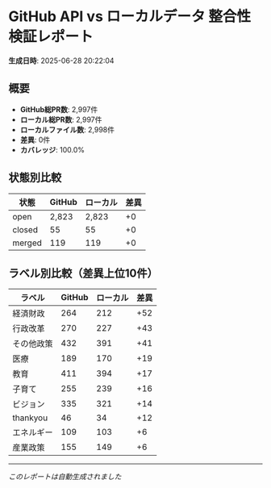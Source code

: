 # GitHub API vs ローカルデータ 整合性検証レポート

**生成日時**: 2025-06-28 20:22:04

## 概要

- **GitHub総PR数**: 2,997件
- **ローカル総PR数**: 2,997件
- **ローカルファイル数**: 2,998件
- **差異**: 0件
- **カバレッジ**: 100.0%

## 状態別比較

| 状態 | GitHub | ローカル | 差異 |
|------|--------|----------|------|
| open | 2,823 | 2,823 | +0 |
| closed | 55 | 55 | +0 |
| merged | 119 | 119 | +0 |

## ラベル別比較（差異上位10件）

| ラベル | GitHub | ローカル | 差異 |
|--------|--------|----------|------|
| 経済財政 | 264 | 212 | +52 |
| 行政改革 | 270 | 227 | +43 |
| その他政策 | 432 | 391 | +41 |
| 医療 | 189 | 170 | +19 |
| 教育 | 411 | 394 | +17 |
| 子育て | 255 | 239 | +16 |
| ビジョン | 335 | 321 | +14 |
| thankyou | 46 | 34 | +12 |
| エネルギー | 109 | 103 | +6 |
| 産業政策 | 155 | 149 | +6 |

---
*このレポートは自動生成されました*